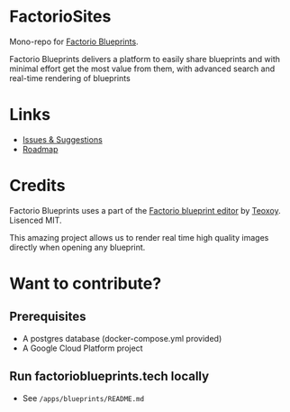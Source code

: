 # FactorioSites

Mono-repo for [Factorio Blueprints](https://factorioblueprints.tech).

Factorio Blueprints delivers a platform to easily share blueprints and with minimal effort get the most value from them, with advanced search and real-time rendering of blueprints

# Links

- [Issues & Suggestions](https://github.com/barthuijgen/factorio-sites/issues)
- [Roadmap](https://github.com/barthuijgen/factorio-sites/projects/1)

# Credits

Factorio Blueprints uses a part of the [Factorio blueprint editor](https://github.com/teoxoy/factorio-blueprint-editor) by [Teoxoy](https://github.com/Teoxoy). Lisenced MIT.

This amazing project allows us to render real time high quality images directly when opening any blueprint.

# Want to contribute?

## Prerequisites

- A postgres database (docker-compose.yml provided)
- A Google Cloud Platform project

## Run factorioblueprints.tech locally

- See `/apps/blueprints/README.md`
